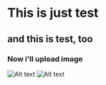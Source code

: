 This is just test
=================

and this is test, too
---------------------

### Now i'll upload image

![Alt text](https://github.com/dngur24/for_blog_image_file/issues/2#issue-2658805703)
![Alt text](https://github.com/dngur24/for_blog_image_file/issues/1#issue-2658760771 "Optional title")
